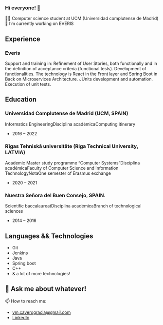 ### Hi everyone! 👋

🧑‍🎓 Computer science student at UCM (Universidad complutense de Madrid)
🔭 I’m currently working on EVERIS


## Experience
### Everis
Support and training in:
Refinement of User Stories, both functionally and in the definition of acceptance criteria (functional tests).
Development of functionalities. The technology is React in the Front layer and Spring Boot in Back on Microservices Architecture.
JUnits development and automation.
Execution of unit tests.

## Education

### Universidad Complutense de Madrid (UCM, SPAIN)
Informatics EngineeringDisciplina académicaComputing itinerary
- 2016 – 2022

### Rīgas Tehniskā universitāte (Riga Technical University, LATVIA)
Academic Master study programme “Computer Systems”Disciplina académicaFaculty of Computer Science and Information TechnologyNotaOne semester of Erasmus exchange
- 2020 – 2021

### Nuestra Señora del Buen Consejo, SPAIN.
Scientific baccalaureatDisciplina académicaBranch of technological sciences
- 2014 – 2016

## Languages && Technologies
- Git
- Jenkins
- Java
- Spring boot
- C++
- & a lot of more technologies! 

## 💬 Ask me about whatever!
📫 How to reach me: 
- vm.caverogracia@gmail.com
- [LinkedIn](https://www.linkedin.com/in/vcavero/)
